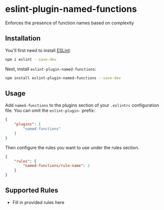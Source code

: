 # eslint-plugin-named-functions

Enforces the presence of function names based on complexity

## Installation

You'll first need to install [ESLint](https://eslint.org/):

```sh
npm i eslint --save-dev
```

Next, install `eslint-plugin-named-functions`:

```sh
npm install eslint-plugin-named-functions --save-dev
```

## Usage

Add `named-functions` to the plugins section of your `.eslintrc` configuration file. You can omit the `eslint-plugin-` prefix:

```json
{
    "plugins": [
        "named-functions"
    ]
}
```


Then configure the rules you want to use under the rules section.

```json
{
    "rules": {
        "named-functions/rule-name": 2
    }
}
```

## Supported Rules

* Fill in provided rules here


